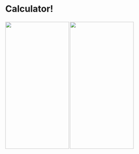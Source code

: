 # Calculator!

<img src="https://user-images.githubusercontent.com/84254470/224489197-cadd7e08-bd2f-49a1-bbab-38c4ebe3efe9.png" vspace="5" align= "left" height="400" width="200">
<img src="https://user-images.githubusercontent.com/84254470/224489199-d59203b3-067c-47d9-901e-5adb5c1d4530.png" vspace="5" align= "left" height="400" width="200">
